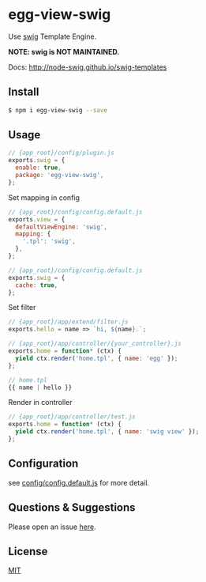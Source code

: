 # egg-view-swig

Use [swig](https://github.com/paularmstrong/swig) Template Engine.

**NOTE: swig is NOT MAINTAINED.**

Docs: http://node-swig.github.io/swig-templates


## Install

```bash
$ npm i egg-view-swig --save
```

## Usage

```js
// {app_root}/config/plugin.js
exports.swig = {
  enable: true,
  package: 'egg-view-swig',
};
```

Set mapping in config

```js
// {app_root}/config/config.default.js
exports.view = {
  defaultViewEngine: 'swig',
  mapping: {
    '.tpl': 'swig',
  },
};

// {app_root}/config/config.default.js
exports.swig = {
  cache: true,
};
```

Set filter
```javascript
// {app_root}/app/extend/filter.js
exports.hello = name => `hi, ${name}.`;   

// {app_root}/app/controller/{your_controller}.js
exports.home = function* (ctx) {
  yield ctx.render('home.tpl', { name: 'egg' });
};

// home.tpl
{{ name | hello }}
```

Render in controller

```js
// {app_root}/app/controller/test.js
exports.home = function* (ctx) {
  yield ctx.render('home.tpl', { name: 'swig view' });
};
```

## Configuration

see [config/config.default.js](config/config.default.js) for more detail.

## Questions & Suggestions

Please open an issue [here](https://github.com/eggjs/egg/issues).

## License

[MIT](LICENSE)